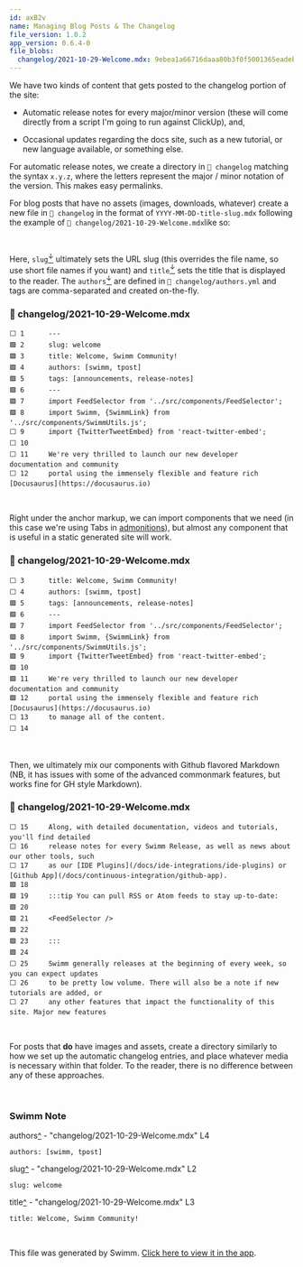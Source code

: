 ```yaml
---
id: axB2v
name: Managing Blog Posts & The Changelog
file_version: 1.0.2
app_version: 0.6.4-0
file_blobs:
  changelog/2021-10-29-Welcome.mdx: 9ebea1a66716daaa80b3f0f5001365eadeb61744
---
```


We have two kinds of content that gets posted to the changelog portion of the site:

*   Automatic release notes for every major/minor version (these will come directly from a script I'm going to run against ClickUp), and,
    
*   Occasional updates regarding the docs site, such as a new tutorial, or new language available, or something else.
    

For automatic release notes, we create a directory in `📄 changelog` matching the syntax `x.y.z`, where the letters represent the major / minor notation of the version. This makes easy permalinks.

For blog posts that have no assets (images, downloads, whatever) create a new file in `📄 changelog` in the format of `YYYY-MM-DD-title-slug.mdx` following the example of `📄 changelog/2021-10-29-Welcome.mdx`like so:

<br/>

Here, `slug`[<sup id="zCbYL">↓</sup>](#f-zCbYL) ultimately sets the URL slug (this overrides the file name, so use short file names if you want) and `title`[<sup id="2q6wtE">↓</sup>](#f-2q6wtE) sets the title that is displayed to the reader. The `authors`[<sup id="1ghDVK">↓</sup>](#f-1ghDVK) are defined in `📄 changelog/authors.yml` and tags are comma-separated and created on-the-fly.
<!-- NOTE-swimm-snippet: the lines below link your snippet to Swimm -->
### 📄 changelog/2021-10-29-Welcome.mdx
```mdx
⬜ 1      ---
🟩 2      slug: welcome
🟩 3      title: Welcome, Swimm Community!
🟩 4      authors: [swimm, tpost] 
🟩 5      tags: [announcements, release-notes]
🟩 6      ---
🟩 7      import FeedSelector from '../src/components/FeedSelector';
🟩 8      import Swimm, {SwimmLink} from '../src/components/SwimmUtils.js';
⬜ 9      import {TwitterTweetEmbed} from 'react-twitter-embed';
⬜ 10     
⬜ 11     We're very thrilled to launch our new developer documentation and community 
⬜ 12     portal using the immensely flexible and feature rich [Docusaurus](https://docusaurus.io) 
```

<br/>

Right under the anchor markup, we can import components that we need (in this case we're using Tabs in [admonitions](https://docusaurus.io/docs/markdown-features/admonitions)), but almost any component that is useful in a static generated site will work.
<!-- NOTE-swimm-snippet: the lines below link your snippet to Swimm -->
### 📄 changelog/2021-10-29-Welcome.mdx
```mdx
⬜ 3      title: Welcome, Swimm Community!
⬜ 4      authors: [swimm, tpost] 
🟩 5      tags: [announcements, release-notes]
🟩 6      ---
🟩 7      import FeedSelector from '../src/components/FeedSelector';
🟩 8      import Swimm, {SwimmLink} from '../src/components/SwimmUtils.js';
🟩 9      import {TwitterTweetEmbed} from 'react-twitter-embed';
🟩 10     
🟩 11     We're very thrilled to launch our new developer documentation and community 
🟩 12     portal using the immensely flexible and feature rich [Docusaurus](https://docusaurus.io) 
⬜ 13     to manage all of the content.
⬜ 14     
```

<br/>

Then, we ultimately mix our components with Github flavored Markdown (NB, it has issues with some of the advanced commonmark features, but works fine for GH style Markdown).
<!-- NOTE-swimm-snippet: the lines below link your snippet to Swimm -->
### 📄 changelog/2021-10-29-Welcome.mdx
```mdx
⬜ 15     Along, with detailed documentation, videos and tutorials, you'll find detailed 
⬜ 16     release notes for every Swimm Release, as well as news about our other tools, such
⬜ 17     as our [IDE Plugins](/docs/ide-integrations/ide-plugins) or [Github App](/docs/continuous-integration/github-app).
🟩 18     
🟩 19     :::tip You can pull RSS or Atom feeds to stay up-to-date:
🟩 20     
🟩 21     <FeedSelector />
🟩 22     
🟩 23     :::
🟩 24     
⬜ 25     Swimm generally releases at the beginning of every week, so you can expect updates
⬜ 26     to be pretty low volume. There will also be a note if new tutorials are added, or
⬜ 27     any other features that impact the functionality of this site. Major new features
```

<br/>

For posts that **do** have images and assets, create a directory similarly to how we set up the automatic changelog entries, and place whatever media is necessary within that folder. To the reader, there is no difference between any of these approaches.

<br/>

<!-- THIS IS AN AUTOGENERATED SECTION. DO NOT EDIT THIS SECTION DIRECTLY -->
### Swimm Note

<span id="f-1ghDVK">authors</span>[^](#1ghDVK) - "changelog/2021-10-29-Welcome.mdx" L4
```mdx
authors: [swimm, tpost] 
```

<span id="f-zCbYL">slug</span>[^](#zCbYL) - "changelog/2021-10-29-Welcome.mdx" L2
```mdx
slug: welcome
```

<span id="f-2q6wtE">title</span>[^](#2q6wtE) - "changelog/2021-10-29-Welcome.mdx" L3
```mdx
title: Welcome, Swimm Community!
```

<br/>

This file was generated by Swimm. [Click here to view it in the app](https://app.swimm.io/repos/Z2l0aHViJTNBJTNBZG9jcy5zd2ltbS5pbyUzQSUzQXN3aW1taW8=/docs/axB2v).